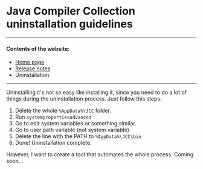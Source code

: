 # Java Compiler Collection uninstallation guidelines

---
#### Contents of the website:

 - [Home page](..)
 - [Release notes](./release-notes)
 - Uninstallation
 
---

Uninstalling it's not so easy like installing it, since you need to do a lot of things during the uninstallation process. Just follow this steps:

1. Delete the whole `%AppData%\JCC` folder.
2. Run `systempropertiesadvanced`
3. Go to edit system variables or something similar.
4. Go to user path variable (not system variable)
5. Delete the line with the PATH to `%AppData%\JCC\bin`
6. Done! Uninstallation complete.

However, I want to create a tool that automates the whole process. Coming soon...
